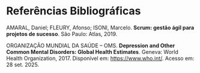 # Referências Bibliográficas

AMARAL, Daniel; FLEURY, Afonso; ISONI, Marcelo. **Scrum: gestão ágil para projetos de sucesso**. São Paulo: Atlas, 2019.  

ORGANIZAÇÃO MUNDIAL DA SAÚDE – OMS. **Depression and Other Common Mental Disorders: Global Health Estimates**. Geneva: World Health Organization, 2017. Disponível em: <https://www.who.int/>. Acesso em: 28 set. 2025.  
